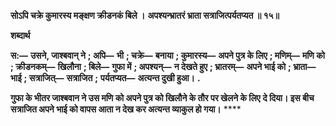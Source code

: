 **सोऽपि चक्रे कुमारस्य मङ्क्षण क्रीडनकं बिले ।** **अपश्यन्भ्रातरं भ्राता सत्राजित्पर्यतप्यत ॥ १५॥** 

**शब्दार्थ** 

**स:—** **उसने, जाश्बवान् ने** **; अपि—** **भी** **; चक्रे—** **बनाया** **; कुमारस्य—** **अपने पुत्र के लिए** **; मणिम्—** **मणि को** **; क्रीडनकम्—** **खिलौना** **; बिले—** **गुफा में** **; अपश्यन्—** **न देखते हुए** **; भ्रातरम्—** **अपने भाई को** **; भ्राता—** **भाई** **; सत्राजित्—** **सत्राजित** **;** **पर्यतप्यत—** **अत्यन्त दुखी हुआ।** **.** 

**गुफा के भीतर जाश्बवान ने उस मणि को अपने पुत्र को खिलौने के तौर पर खेलने के लिए** **दे दिया। इस बीच सत्राजित अपने भाई को वापस आता न देख कर अत्यन्त व्याकुल हो गया।** **** 